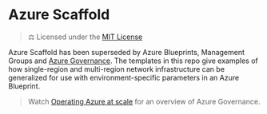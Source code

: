 # Azure Scaffold

> ⚖ Licensed under the [MIT License](/LICENSE)

Azure Scaffold has been superseded by Azure Blueprints, Management Groups and [Azure Governance](https://docs.microsoft.com/en-us/azure/governance/). 
The templates in this repo give examples of how single-region and multi-region network 
infrastructure can be generalized for use with environment-specific parameters in an Azure Blueprint.

> Watch [Operating Azure at scale](https://github.com/DanielLarsenNZ/talks/tree/master/azure-governance-2018)
> for an overview of Azure Governance.
